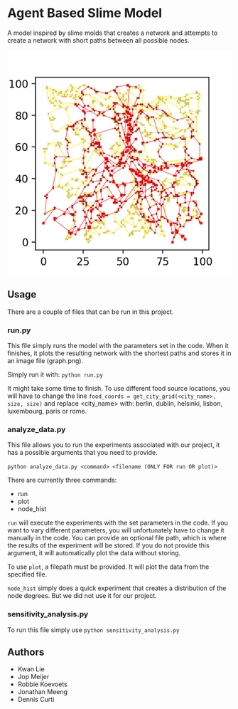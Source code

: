 # Agent Based Slime Model
A model inspired by slime molds that creates a network and attempts to create a network with short paths between all possible nodes.

![Network](graph.png)

## Usage
There are a couple of files that can be run in this project.

### run.py
This file simply runs the model with the parameters set in the code. When it finishes, it plots the resulting network with the shortest paths and stores it in an image file (graph.png).

Simply run it with: `python run.py`

It might take some time to finish. To use different food source locations, you will have to change the line `food_coords = get_city_grid(<city_name>, size, size)` and replace <city_name> with: berlin, dublin, helsinki, lisbon, luxembourg, paris or rome.

### analyze_data.py
This file allows you to run the experiments associated with our project, it has a possible arguments that you need to provide.

`python analyze_data.py <command> <filename (ONLY FOR run OR plot)>`

There are currently three commands:
- run
- plot
- node_hist

`run` will execute the experiments with the set parameters in the code. If you want to vary different parameters, you will unfortunately have to change it manually in the code.
You can provide an optional file path, which is where the results of the experiment will be stored. If you do not provide this argument, it will automatically plot the data without storing.

To use `plot`, a filepath must be provided. It will plot the data from the specified file.

`node_hist` simply does a quick experiment that creates a distribution of the node degrees. But we did not use it for our project.


### sensitivity_analysis.py
To run this file simply use `python sensitivity_analysis.py`

## Authors
- Kwan Lie
- Jop Meijer
- Robbie Koevoets
- Jonathan Meeng
- Dennis Curti
